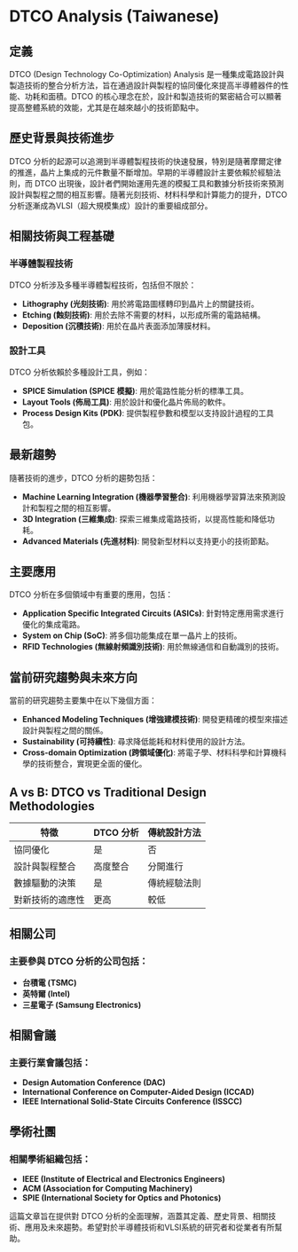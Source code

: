 # DTCO Analysis (Taiwanese)

## 定義

DTCO (Design Technology Co-Optimization) Analysis 是一種集成電路設計與製造技術的整合分析方法，旨在通過設計與製程的協同優化來提高半導體器件的性能、功耗和面積。DTCO 的核心理念在於，設計和製造技術的緊密結合可以顯著提高整體系統的效能，尤其是在越來越小的技術節點中。

## 歷史背景與技術進步

DTCO 分析的起源可以追溯到半導體製程技術的快速發展，特別是隨著摩爾定律的推進，晶片上集成的元件數量不斷增加。早期的半導體設計主要依賴於經驗法則，而 DTCO 出現後，設計者們開始運用先進的模擬工具和數據分析技術來預測設計與製程之間的相互影響。隨著光刻技術、材料科學和計算能力的提升，DTCO 分析逐漸成為VLSI（超大規模集成）設計的重要組成部分。

## 相關技術與工程基礎

### 半導體製程技術

DTCO 分析涉及多種半導體製程技術，包括但不限於：
- **Lithography (光刻技術)**: 用於將電路圖樣轉印到晶片上的關鍵技術。
- **Etching (蝕刻技術)**: 用於去除不需要的材料，以形成所需的電路結構。
- **Deposition (沉積技術)**: 用於在晶片表面添加薄膜材料。

### 設計工具

DTCO 分析依賴於多種設計工具，例如：
- **SPICE Simulation (SPICE 模擬)**: 用於電路性能分析的標準工具。
- **Layout Tools (佈局工具)**: 用於設計和優化晶片佈局的軟件。
- **Process Design Kits (PDK)**: 提供製程參數和模型以支持設計過程的工具包。

## 最新趨勢

隨著技術的進步，DTCO 分析的趨勢包括：
- **Machine Learning Integration (機器學習整合)**: 利用機器學習算法來預測設計和製程之間的相互影響。
- **3D Integration (三維集成)**: 探索三維集成電路技術，以提高性能和降低功耗。
- **Advanced Materials (先進材料)**: 開發新型材料以支持更小的技術節點。

## 主要應用

DTCO 分析在多個領域中有重要的應用，包括：
- **Application Specific Integrated Circuits (ASICs)**: 針對特定應用需求進行優化的集成電路。
- **System on Chip (SoC)**: 將多個功能集成在單一晶片上的技術。
- **RFID Technologies (無線射頻識別技術)**: 用於無線通信和自動識別的技術。

## 當前研究趨勢與未來方向

當前的研究趨勢主要集中在以下幾個方面：
- **Enhanced Modeling Techniques (增強建模技術)**: 開發更精確的模型來描述設計與製程之間的關係。
- **Sustainability (可持續性)**: 尋求降低能耗和材料使用的設計方法。
- **Cross-domain Optimization (跨領域優化)**: 將電子學、材料科學和計算機科學的技術整合，實現更全面的優化。

## A vs B: DTCO vs Traditional Design Methodologies

| 特徵                     | DTCO 分析                         | 傳統設計方法                     |
|-------------------------|----------------------------------|---------------------------------|
| 協同優化                 | 是                               | 否                               |
| 設計與製程整合           | 高度整合                         | 分開進行                         |
| 數據驅動的決策           | 是                               | 傳統經驗法則                     |
| 對新技術的適應性         | 更高                             | 較低                             |

## 相關公司

### 主要參與 DTCO 分析的公司包括：
- **台積電 (TSMC)**
- **英特爾 (Intel)**
- **三星電子 (Samsung Electronics)**

## 相關會議

### 主要行業會議包括：
- **Design Automation Conference (DAC)**
- **International Conference on Computer-Aided Design (ICCAD)**
- **IEEE International Solid-State Circuits Conference (ISSCC)**

## 學術社團

### 相關學術組織包括：
- **IEEE (Institute of Electrical and Electronics Engineers)**
- **ACM (Association for Computing Machinery)**
- **SPIE (International Society for Optics and Photonics)**

這篇文章旨在提供對 DTCO 分析的全面理解，涵蓋其定義、歷史背景、相關技術、應用及未來趨勢。希望對於半導體技術和VLSI系統的研究者和從業者有所幫助。